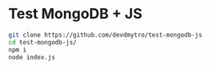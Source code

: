# Test MongoDB + JS

```bash
git clone https://github.com/devdmytro/test-mongodb-js
cd test-mongodb-js/
npm i
node index.js
```